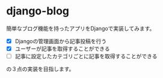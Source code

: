 # django-blog

簡単なブログ機能を持ったアプリをDjangoで実装してみます。

- [x] Djangoの管理画面から記事投稿を行う
- [x] ユーザーが記事を取得することができる
- [ ] 記事に設定したカテゴリごとに記事を取得することができる

の３点の実装を目指します。
